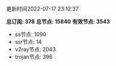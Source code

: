 更新时间2022-07-17 23:12:37

**总订阅: 378**
**总节点: 15840**
**有效节点: 3543**
- ss节点: 1090
- ssr节点: 14
- v2ray节点: 2043
- trojan节点: 396
